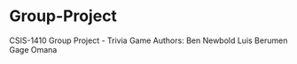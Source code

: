 # Group-Project
CSIS-1410 Group Project - Trivia Game
Authors: Ben Newbold
         Luis Berumen
         Gage Omana
